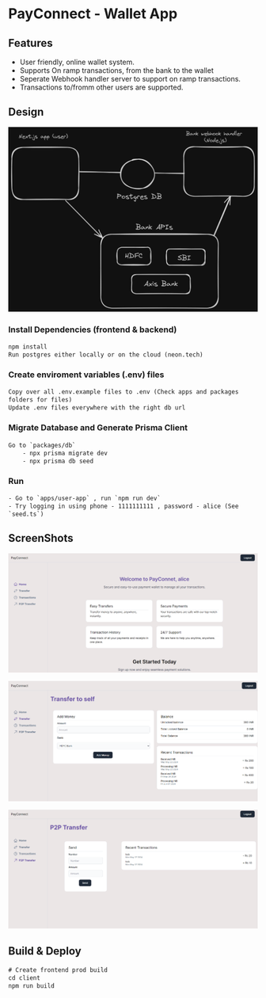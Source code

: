 # PayConnect - Wallet App

## Features

- User friendly, online wallet system.
- Supports On ramp transactions, from the bank to the wallet
- Seperate Webhook handler server to support on ramp transactions.
- Transactions to/fromm other users are supported.

## Design

![Alt text](./images/Untitled-2024-07-09-2317.png)

### Install Dependencies (frontend & backend)

```
npm install
Run postgres either locally or on the cloud (neon.tech)
```
### Create enviroment variables (.env) files
```
Copy over all .env.example files to .env (Check apps and packages folders for files)
Update .env files everywhere with the right db url
```
### Migrate Database and Generate Prisma Client
```
Go to `packages/db`
    - npx prisma migrate dev
    - npx prisma db seed
```

### Run

```
- Go to `apps/user-app` , run `npm run dev`
- Try logging in using phone - 1111111111 , password - alice (See `seed.ts`)

```

## ScreenShots

![Alt text](./images/Screenshot%202024-07-09%20234000.png)

![Alt text](./images/Screenshot%202024-07-09%20234027.png)

![Alt text](./images/Screenshot%202024-07-09%20234101.png)

## Build & Deploy

```
# Create frontend prod build
cd client
npm run build
```
